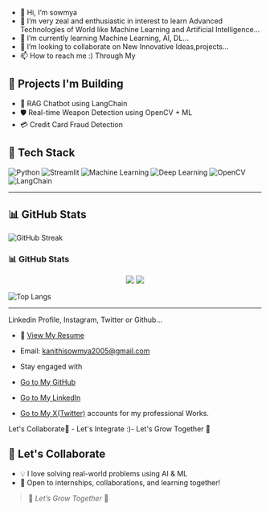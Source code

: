 - 👋 Hi, I’m sowmya 
- 👀 I’m very zeal and enthusiastic in interest to learn Advanced Technologies of World like Machine Learning and Artificial Intelligence...
- 🌱 I’m currently learning Machine Learning, AI, DL...
- 💞️ I’m looking to collaborate on New Innovative Ideas,projects...
- 📫 How to reach me :) Through My 

## 💼 Projects I'm Building
- 💬 RAG Chatbot using LangChain
- 🛡️ Real-time Weapon Detection using OpenCV + ML
- 💳 Credit Card Fraud Detection

## 🧠 Tech Stack
![Python](https://img.shields.io/badge/-Python-3776AB?logo=python&logoColor=white&style=for-the-badge)
![Streamlit](https://img.shields.io/badge/-Streamlit-FF4B4B?logo=streamlit&logoColor=white&style=for-the-badge)
![Machine Learning](https://img.shields.io/badge/-MachineLearning-150458?logo=MachineLearning&logoColor=white&style=for-the-badge)
![Deep Learning](https://img.shields.io/badge/-Deep--Learning-F7931E?logo=scikit-learn&logoColor=white&style=for-the-badge)
![OpenCV](https://img.shields.io/badge/-OpenCV-5C3EE8?logo=opencv&logoColor=white&style=for-the-badge)
![LangChain](https://img.shields.io/badge/-LangChain-000000?style=for-the-badge)

---

## 📊 GitHub Stats

![GitHub Streak](https://github-readme-streak-stats.herokuapp.com/?user=sowmya13531&theme=radical)

### 📊 GitHub Stats

<p align="center">
  <img src="https://github-readme-stats.vercel.app/api?username=sowmya13531&show_icons=true&theme=radical&include_all_commits=true&custom_title=Sowmya's%20GitHub%20Stats" />
  <img src="https://github-readme-stats.vercel.app/api/top-langs/?username=sowmya13531&layout=compact&theme=radical&hide=c++" />
</p>

![Top Langs](https://github-readme-stats.vercel.app/api/top-langs/?username=sowmya13531&layout=compact&theme=radical)

---

Linkedin Profile, Instagram, Twitter or Github...
- 📄 [View My Resume](https://github.com/sowmya13531/sowmya13531/blob/main/Sowmya%20Kanithi%20Resume.pdf) 

- Email: kanithisowmya2005@gmail.com

- Stay engaged with
- [Go to My GitHub](https://github.com/sowmya13531)
- [Go to My LinkedIn](https://www.linkedin.com/in/sowmya-kanithi)
- [Go to My X(Twitter)](https://x.com/kanithisowmyaa) accounts for my professional Works.
  
Let's Collaborate🤝 - Let's Integrate :)- Let's Grow Together 🌱
## 🤝 Let's Collaborate
- 💡 I love solving real-world problems using AI & ML
- 🤝 Open to internships, collaborations, and learning together!


> 🌱 *Let’s Grow Together* 🌿
